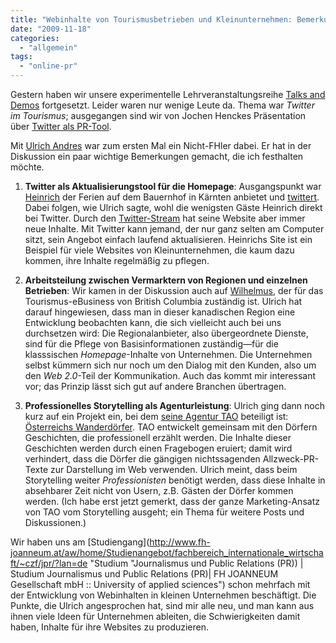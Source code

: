 ```yaml
---
title: "Webinhalte von Tourismusbetrieben und Kleinunternehmen: Bemerkungen von Ulrich Andres"
date: "2009-11-18"
categories: 
  - "allgemein"
tags: 
  - "online-pr"
---
```


Gestern haben wir unsere experimentelle Lehrveranstaltungsreihe [Talks and Demos](http://www.facebook.com/pages/Graz-Austria/Talks-and-Demos/168509551812?ref=ts "Facebook | Talks and Demos") fortgesetzt. Leider waren nur wenige Leute da. Thema war _Twitter im Tourismus_; ausgegangen sind wir von Jochen Henckes Präsentation über [Twitter als PR-Tool](http://prezi.com/ynbjw_p5gfwl/ "twitter als pr-tool").

Mit [Ulrich Andres](http://www.tao.at/author/ulrichandres/ "Andres Ulrich » Archiv » TAO Beratungs- und Management GmbH") war zum ersten Mal ein Nicht-FHler dabei. Er hat in der Diskussion ein paar wichtige Bemerkungen gemacht, die ich festhalten möchte.

1. **Twitter als Aktualisierungstool für die Homepage**: Ausgangspunkt war [Heinrich](http://allesbauer.at/ "Alles Bauer | Familien-Gasthof Preis · Altersberg/Trebesing · Kärnten · Österreich · Urlaub für die ganze Familie · Kinderbetreuung, Bauernhof, eigene Produkte, Ponyreiten, Swimming-Pool, Traktor fahren, Spielplatz, Wandern, Millstätter See, Berge, Alpen ,Rotwildgehege, Wald, Streichelzoo, Tiere, Hühner") der Ferien auf dem Bauernhof in Kärnten anbietet und [twittert](http://twitter.com/familienurlaub "familienurlaub (familienurlaub) on Twitter"). Dabei folgen, wie Ulrich sagte, wohl die wenigsten Gäste Heinrich direkt bei Twitter. Durch den [Twitter-Stream](http://allesbauer.at/themen/heinrich-unterwegs/ "Heinrich unterwegs") hat seine Website aber immer neue Inhalte. Mit Twitter kann jemand, der nur ganz selten am Computer sitzt, sein Angebot einfach laufend aktualisieren. Heinrichs Site ist ein Beispiel für viele Websites von Kleinunternehmen, die kaum dazu kommen, ihre Inhalte regelmäßig zu pflegen.
    
2. **Arbeitsteilung zwischen Vermarktern von Regionen und einzelnen Betrieben**: Wir kamen in der Diskussion auch auf [Wilhelmus](http://www.wilhelmus.ca/ "Wilhelmus"), der für das Tourismus-eBusiness von British Columbia zuständig ist. Ulrich hat darauf hingewiesen, dass man in dieser kanadischen Region eine Entwicklung beobachten kann, die sich vielleicht auch bei uns durchsetzen wird: Die Regionalanbieter, also übergeordnete Dienste, sind für die Pflege von Basisinformationen zuständig—für die klasssischen _Homepage_\-Inhalte von Unternehmen. Die Unternehmen selbst kümmern sich nur noch um den Dialog mit den Kunden, also um den _Web 2.0_\-Teil der Kommunikation. Auch das kommt mir interessant vor; das Prinzip lässt sich gut auf andere Branchen übertragen.
    
3. **Professionelles Storytelling als Agenturleistung**: Ulrich ging dann noch kurz auf ein Projekt ein, bei dem [seine Agentur TAO](http://www.tao.at/ "Landschaft erkennen und verstehen » TAO Beratungs- und Management GmbH") beteiligt ist: [Österreichs Wanderdörfer](http://www.wandern-in-oesterreich.at/ "www.wandern-in-oesterreich.at"). TAO entwickelt gemeinsam mit den Dörfern Geschichten, die professionell erzählt werden. Die Inhalte dieser Geschichten werden durch einen Fragebogen eruiert; damit wird verhindert, dass die Dörfer die gängigen nichtssagenden Allzweck-PR-Texte zur Darstellung im Web verwenden. Ulrich meint, dass beim Storytelling weiter _Professionisten_ benötigt werden, dass diese Inhalte in absehbarer Zeit nicht von Usern, z.B. Gästen der Dörfer kommen werden. (Ich habe erst jetzt gemerkt, dass der ganze Marketing-Ansatz von TAO vom Storytelling ausgeht; ein Thema für weitere Posts und Diskussionen.)
    

Wir haben uns am [Studiengang](http://www.fh-joanneum.at/aw/home/Studienangebot/fachbereich_internationale_wirtschaft/~czf/jpr/?lan=de "Studium "Journalismus und Public Relations (PR)) | Studium Journalismus und Public Relations (PR)| FH JOANNEUM Gesellschaft mbH :: University of applied sciences") schon mehrfach mit der Entwicklung von Webinhalten in kleinen Unternehmen beschäftigt. Die Punkte, die Ulrich angesprochen hat, sind mir alle neu, und man kann aus ihnen viele Ideen für Unternehmen ableiten, die Schwierigkeiten damit haben, Inhalte für ihre Websites zu produzieren.

